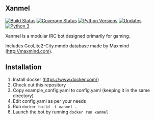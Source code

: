 Xanmel
------
[![Build Status](https://travis-ci.org/nsavch/xanmel.svg?branch=master)](https://travis-ci.org/nsavch/xanmel)
[![Coverage Status](https://coveralls.io/repos/github/nsavch/xanmel/badge.svg?branch=master)](https://coveralls.io/github/nsavch/xanmel?branch=master)
[![Python Versions](https://img.shields.io/badge/python-3.5%2C%203.6--dev-blue.svg)](https://img.shields.io/badge/python-3.5%2C%203.6--dev-blue.svg)
[![Updates](https://pyup.io/repos/github/nsavch/xanmel/shield.svg)](https://pyup.io/repos/github/nsavch/xanmel/)
[![Python 3](https://pyup.io/repos/github/nsavch/xanmel/python-3-shield.svg)](https://pyup.io/repos/github/nsavch/xanmel/)


Xanmel is a modular IRC bot designed primarily for gaming.

Includes GeoLite2-City.mmdb database made by Maxmind (http://maxmind.com).


Installation
------------

  1. Install docker (https://www.docker.com/)
  2. Check out this repository
  3. Copy example_config.yaml to config.yaml (keeping it in the same directory)
  4. Edit config.yaml as per your needs
  5. Run `docker build -t xanmel .`
  6. Launch the bot by running `docker run xanmel`

